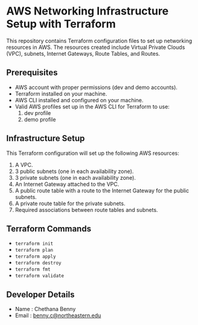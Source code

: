# AWS Networking Infrastructure Setup with Terraform

This repository contains Terraform configuration files to set up networking resources in AWS. The resources created include Virtual Private Clouds (VPC), subnets, Internet Gateways, Route Tables, and Routes.

## Prerequisites

- AWS account with proper permissions (dev and demo accounts).
- Terraform installed on your machine.
- AWS CLI installed and configured on your machine.
- Valid AWS profiles set up in the AWS CLI for Terraform to use:
    1. dev profile
    2. demo profile

## Infrastructure Setup

This Terraform configuration will set up the following AWS resources:
1. A VPC.
2. 3 public subnets (one in each availability zone).
3. 3 private subnets (one in each availability zone).
4. An Internet Gateway attached to the VPC.
5. A public route table with a route to the Internet Gateway for the public subnets.
6. A private route table for the private subnets.
7. Required associations between route tables and subnets.

## Terraform Commands

- `terraform init`
- `terraform plan`
- `terraform apply`
- `terraform destroy`
- `terraform fmt`
- `terraform validate`

## Developer Details
- Name : Chethana Benny
- Email : benny.c@northeastern.edu